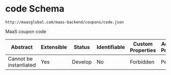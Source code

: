 # code Schema

```
http://maasglobal.com/maas-backend/coupons/code.json
```

MaaS coupon code

| Abstract               | Extensible | Status  | Identifiable | Custom Properties | Additional Properties | Defined In                                  |
| ---------------------- | ---------- | ------- | ------------ | ----------------- | --------------------- | ------------------------------------------- |
| Cannot be instantiated | Yes        | Develop | No           | Forbidden         | Permitted             | [maas-backend/coupons/code.json](code.json) |
